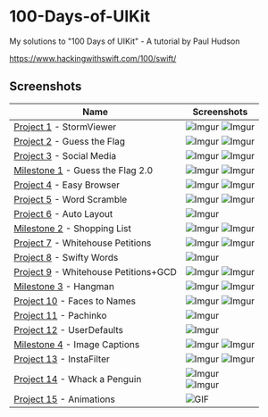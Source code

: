 # 100-Days-of-UIKit
 
My solutions to "100 Days of UIKit" - A tutorial by Paul Hudson

https://www.hackingwithswift.com/100/swift/

## Screenshots

|Name|Screenshots|
|--|--|
|[Project 1](01%20-%20Storm%20Viewer) - StormViewer|![Imgur](01%20-%20Storm%20Viewer/Screenshots/StormViewer1.png)   ![Imgur](01%20-%20Storm%20Viewer/Screenshots/StormViewer2.png)|
|[Project 2](02%20-%20Guess%20the%20Flag) - Guess the Flag|![Imgur](02%20-%20Guess%20the%20Flag/Screenshots/GuessTheFlag1.png)   ![Imgur](02%20-%20Guess%20the%20Flag/Screenshots/GuesstheFlag2.png)|
|[Project 3](03%20-%20Social%20Media) - Social Media|![Imgur](03%20-%20Social%20Media/Screenshots/StormViewer1.png)   ![Imgur](03%20-%20Social%20Media/Screenshots/StormViewer1.png) |
|[Milestone 1](04%20-%20Milestone%201) - Guess the Flag 2.0|![Imgur](04%20-%20Milestone%201/Screenshots/Milestone1_1.png)   ![Imgur](04%20-%20Milestone%201/Screenshots/Milestone1_2.png) |
|[Project 4](05%20-%20Easy%20Browser) - Easy Browser|![Imgur](05%20-%20Easy%20Browser/Screenshots/EasyBrowser1.png)   ![Imgur](05%20-%20Easy%20Browser/Screenshots/EasyBrowser1.png) |
|[Project 5](06%20-%20Word%20Scramble) - Word Scramble|![Imgur](06%20-%20Word%20Scramble/Screenshots/WordScramble1.png)   ![Imgur](06%20-%20Word%20Scramble/Screenshots/WordScramble2.png)|
|[Project 6](07%20-%20Auto%20Layout) - Auto Layout |![Imgur](07%20-%20Auto%20Layout/Screenshots/Project6.png)|
|[Milestone 2](08%20-%20Milestone%202) - Shopping List |![Imgur](08%20-%20Milestone%202/Screenshots/Milestone2_1.png)   ![Imgur](08%20-%20Milestone%202/Screenshots/Milestone2_2.png)|
|[Project 7](09%20-%20Whitehouse%20Petitions) - Whitehouse Petitions|![Imgur](09%20-%20Whitehouse%20Petitions/Screenshots/Whitehouse1.png)   ![Imgur](09%20-%20Whitehouse%20Petitions/Screenshots/Whitehouse2.png)|
|[Project 8](10%20-%20Swifty%20Words) - Swifty Words|![Imgur](10%20-%20Swifty%20Words/Screenshots/SwiftyWords.png)|
|[Project 9](11%20-%20Whitehouse%2BGCD) - Whitehouse Petitions+GCD |![Imgur](11%20-%20Whitehouse%2BGCD/Screenshots/Whitehouse-1.png)   ![Imgur](11%20-%20Whitehouse%2BGCD/Screenshots/Whitehouse-1.png)|
|[Milestone 3](12%20-%20Milestone%203) - Hangman |![Imgur](12%20-%20Milestone%203/Screenshots/Hangman%201.png)   ![Imgur](12%20-%20Milestone%203/Screenshots/Hangman%201.png)|
|[Project 10](13%20-%20Names%20to%20Faces) - Faces to Names |![Imgur](13%20-%20Names%20to%20Faces/Screenshots/Project%2010-1.png)   ![Imgur](13%20-%20Names%20to%20Faces/Screenshots/Project%2010-2.png)|
|[Project 11](14%20-%20Pachinko) - Pachinko |![Imgur](14%20-%20Pachinko/Screenshots/pachinko.jpeg)|
|[Project 12](15%20-%20UserDefaults) - UserDefaults |![Imgur](15%20-%20UserDefaults/Screenshots/Project12.png)|
|[Milestone 4](16%20-%20Milestone%2010-12) - Image Captions |![Imgur](16%20-%20Milestone%2010-12/Screenshots/Milestone1.PNG)   ![Imgur](16%20-%20Milestone%2010-12/Screenshots/Milestone2.PNG)|
|[Project 13](17%20-%20Instafilter) - InstaFilter |![Imgur](17%20-%20Instafilter/Screenshots/InstaFilter1.png)   ![Imgur](17%20-%20Instafilter/Screenshots/InstaFilter1.png)|
|[Project 14](18%20-%20Whack%20a%20Penguin) - Whack a Penguin |![Imgur](18%20-%20Whack%20a%20Penguin/Screenshots/WhackAPenguin1.PNG)</br>![Imgur](18%20-%20Whack%20a%20Penguin/Screenshots/WhackAPenguin2.PNG)|
|[Project 15](19%20-%20Animation) - Animations |![GIF](19%20-%20Animation/Screenshots/Animations.gif)|
